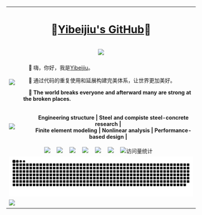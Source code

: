 


<table align="center" valign="center">   <!-- 表格开始 -->
  <tr>       <!--  -->
	  <th colspan="3" style="text-align:center">
      <h1 style="text-align: center;">🌱<a href="https://github.com/zpy1160390580/">Yibeijiu's GitHub</a>🌱</h1><br>
      <a href="https://zpy1160390580.github.io/">
        <img src="https://readme-typing-svg.demolab.com?font=Fira+Code&pause=1000&width=435&lines=Every man has his value!;&center=true&size=27" />  
      </a><!-- dynamic typing effect 动态打字效果 -->
    </th>
	</tr>
	<tr>
    <td align="left" valign="center"><img height="100px" src="https://avatars.githubusercontent.com/u/101700134?v=4"/></td>
	  <td colspan="2" align="left" valign="center">
      <p>&emsp;🤺 嗨，你好，我是<a href="https://github.com/zpy1160390580/">Yibeijiu</a>。</p>
      <p>&emsp;🤺 通过代码的重复使用和延展构建完美体系，让世界更加美好。</p>
      <p>&emsp;🤺 <strong>The world breaks everyone and afterward many are strong at the broken places.</strong></p></td>
	</tr>
  <tr>  <!-- 专业方向 -->
    <td align="left" valign="center"><picture>
        <source media="(prefers-color-scheme: dark)" srcset="https://cdn.jsdelivr.net/gh/zpy1160390580/zpy1160390580/Picture/coding.gif" height="100px" />
        <source media="(prefers-color-scheme: light)" srcset="https://cdn.jsdelivr.net/gh/zpy1160390580/zpy1160390580/Picture/developer.svg" height="100px" />
        <img src="https://cdn.jsdelivr.net/gh/zpy1160390580/zpy1160390580/Picture/coding.gif" />
      </picture></td><!-- knock code pictures 敲代码的图片 -->
	  <td colspan="2" align="center" valign="center">
      <p>&emsp;&emsp;<strong>Engineering structure | Steel and compiste steel-concrete research | <br>
         &emsp;&emsp;Finite element modeling | Nonlinear analysis | Performance-based design |</strong></p>
    </td>
	</tr>
  <tr align="center" valign="center">  <!-- profile logo 个人资料徽标 -->
	  <td colspan="3">
      <a href="https://github.com/zpy1160390580" target="_blank" rel="noopener"><img src="https://img.shields.io/badge/GitHub-仓库-000000" /></a>&emsp;
      <a href="http://www.youtube.com/@user-gx4kb5hr3n" target="_blank" rel="noopener"><img src="https://img.shields.io/badge/YouTube-油管-c32136" /></a>&emsp;
      <a href="https://www.cnblogs.com/yibeijiu" target="_blank" rel="noopener"><img src="https://img.shields.io/badge/Website-博客-8c36db" /></a>&emsp;
      <a href="https://cdn.jsdelivr.net/gh/zpy1160390580/ybj-PicGo-picture-bed/images/OfficialAccounts/operate/查找公众号.png" target="_blank" rel="noopener"><img src="https://img.shields.io/badge/WeChat-公众号-07c160" /></a>&emsp;
      <a href="https://link3.cc/yibeijiu" target="_blank" rel="noopener"><img src="https://img.shields.io/badge/Card-名片-0066ff" /></a>&emsp;
      <a href="https://space.bilibili.com/386220789" target="_blank" rel="noopener"><img src="https://img.shields.io/badge/Bilibili-B站-ff69b4" /></a>&emsp;
      <!-- visitor -->
      <img src="https://komarev.com/ghpvc/?username=zpy1160390580&label=Views&color=orange&style=flat" alt="访问量统计" />&emsp;
    </td>
	</tr>
  <tr align="left" valign="center">  
	  <td colspan="3"><picture>
        <source media="(prefers-color-scheme: dark)" srcset="https://raw.githubusercontent.com/zpy1160390580/zpy1160390580/output/github-contribution-grid-snake-dark.svg" />
        <source media="(prefers-color-scheme: light)" srcset="https://raw.githubusercontent.com/zpy1160390580/zpy1160390580/output/github-contribution-grid-snake.svg" />
        <img alt="github contribution grid snake animation" src="https://raw.githubusercontent.com/zpy1160390580/zpy1160390580/output/github-contribution-grid-snake.svg" />
      </picture></td><!-- Snake Code Contribution Map 贪吃蛇代码贡献图 -->
	</tr>
  <tr align="left" valign="center">  <!-- GitHub状态 -->
	  <td colspan="3"><img height="180em" src="https://github-readme-stats-sigma-five.vercel.app/api?username=zpy1160390580&&show_icons=true&title_color=ffffff&icon_color=ffdc40&text_color=ffffff&bg_color=151515"></td>
	</tr>
</table>





  <!-- Snake Code Contribution Map 贪吃蛇代码贡献图 -->
  







